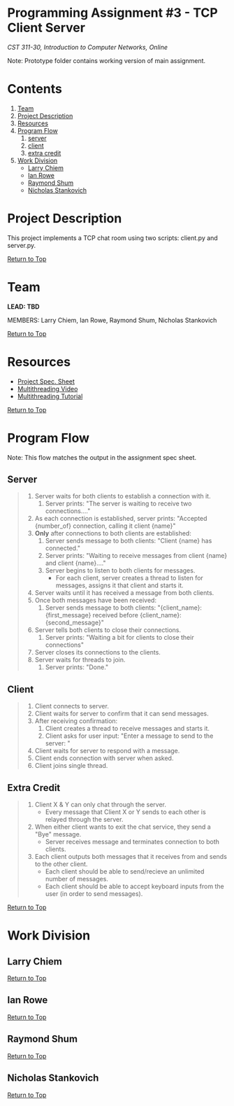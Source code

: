 # Programming Assignment #3 - TCP Client Server

_CST 311-30, Introduction to Computer Networks, Online_

Note: Prototype folder contains working version of main assignment.

# Contents
1. [Team](#team)
2. [Project Description](#project-description)
3. [Resources](#resources)
4. [Program Flow](#program-flow)
    1. [server](#server)
    2. [client](#client)
    3. [extra credit](#extra-credit)
5. [Work Division](#work-division)
    - [Larry Chiem](#larry-chiem)
    - [Ian Rowe](#ian-rowe)
    - [Raymond Shum](#raymond-shum)
    - [Nicholas Stankovich](#nicholas-stankovich)

# Project Description
This project implements a TCP chat room using two scripts: client.py and server.py.

[Return to Top](#contents)

# Team
**LEAD: TBD**

MEMBERS: Larry Chiem, Ian Rowe, Raymond Shum, Nicholas Stankovich

[Return to Top](#contents)

# Resources
- [Project Spec. Sheet](https://github.com/InnovaTree/CST311_PA3_TCP_Client_Server/blob/main/Documentation/Programming_Assignment%20_3_TCP_Client_Server%20revised%2010092020.pdf)
- [Multithreading Video](https://www.youtube.com/watch?v=6eqC1WTlIqc)
- [Multithreading Tutorial](https://realpython.com/intro-to-python-threading/)

[Return to Top](#contents)

# Program Flow
Note: This flow matches the output in the assignment spec sheet.

## Server

>1. Server waits for both clients to establish a connection with it.
>    1. Server prints: "The server is waiting to receive two connections...."
>2. As each connection is established, server prints: "Accepted {number_of} connection, calling it client {name}"
>3. **Only** after connections to both clients are established:
>    1. Server sends message to both clients: "Client {name} has connected."
>    2. Server prints: "Waiting to receive messages from client {name} and client {name}...." 
>    2. Server begins to listen to both clients for messages.
>        - For each client, server creates a thread to listen for messages, assigns it that client and starts it.
>4. Server waits until it has received a message from both clients.
>5. Once both messages have been received:
>    1. Server sends message to both clients: "{client_name}: {first_message} received before {client_name}: {second_message}"
>6. Server tells both clients to close their connections.
>    1. Server prints: "Waiting a bit for clients to close their connections"
>7. Server closes its connections to the clients.
>8. Server waits for threads to join.
>    1. Server prints: "Done."
    
## Client

>1. Client connects to server.
>2. Client waits for server to confirm that it can send messages.
>3. After receiving confirmation:
>    1. Client creates a thread to receive messages and starts it.
>    2. Client asks for user input: "Enter a message to send to the server: "
>4. Client waits for server to respond with a message.
>5. Client ends connection with server when asked.
>6. Client joins single thread.

## Extra Credit

>1. Client X & Y can only chat through the server.
>    - Every message that Client X or Y sends to each other is relayed through the server.
>2. When either client wants to exit the chat service, they send a "Bye" message.
>    - Server receives message and terminates connection to both clients.
>3. Each client outputs both messages that it receives from and sends to the other client.
>    - Each client should be able to send/recieve an unlimited number of messages.
>    - Each client should be able to accept keyboard inputs from the user (in order to send messages).

[Return to Top](#contents)

# Work Division

## Larry Chiem

[Return to Top](#contents)

## Ian Rowe

[Return to Top](#contents)

## Raymond Shum

[Return to Top](#contents)

## Nicholas Stankovich

[Return to Top](#contents)
